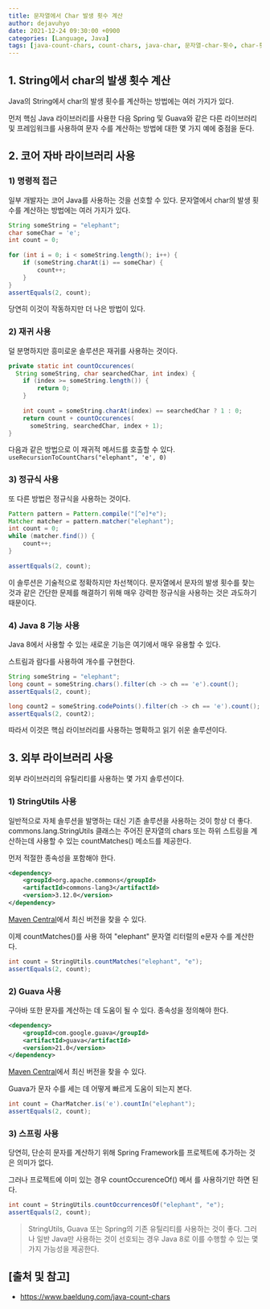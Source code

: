 ```yaml
---
title: 문자열에서 Char 발생 횟수 계산
author: dejavuhyo
date: 2021-12-24 09:30:00 +0900
categories: [Language, Java]
tags: [java-count-chars, count-chars, java-char, 문자열-char-횟수, char-횟수]
---
```


## 1. String에서 char의 발생 횟수 계산
Java의 String에서 char의 발생 횟수를 계산하는 방법에는 여러 가지가 있다.

먼저 핵심 Java 라이브러리를 사용한 다음 Spring 및 Guava와 같은 다른 라이브러리 및 프레임워크를 사용하여 문자 수를 계산하는 방법에 대한 몇 가지 예에 중점을 둔다.

## 2. 코어 자바 라이브러리 사용

### 1) 명령적 접근
일부 개발자는 코어 Java를 사용하는 것을 선호할 수 있다. 문자열에서 char의 발생 횟수를 계산하는 방법에는 여러 가지가 있다.

```java
String someString = "elephant";
char someChar = 'e';
int count = 0;
 
for (int i = 0; i < someString.length(); i++) {
    if (someString.charAt(i) == someChar) {
        count++;
    }
}
assertEquals(2, count);
```

당연히 이것이 작동하지만 더 나은 방법이 있다.

### 2) 재귀 사용
덜 분명하지만 흥미로운 솔루션은 재귀를 사용하는 것이다.

```java
private static int countOccurences(
  String someString, char searchedChar, int index) {
    if (index >= someString.length()) {
        return 0;
    }
    
    int count = someString.charAt(index) == searchedChar ? 1 : 0;
    return count + countOccurences(
      someString, searchedChar, index + 1);
}
```

다음과 같은 방법으로 이 재귀적 메서드를 호출할 수 있다. ```useRecursionToCountChars("elephant", 'e', 0)```

### 3) 정규식 사용
또 다른 방법은 정규식을 사용하는 것이다.

```java
Pattern pattern = Pattern.compile("[^e]*e");
Matcher matcher = pattern.matcher("elephant");
int count = 0;
while (matcher.find()) {
    count++;
}
 
assertEquals(2, count);
```

이 솔루션은 기술적으로 정확하지만 차선책이다. 문자열에서 문자의 발생 횟수를 찾는 것과 같은 간단한 문제를 해결하기 위해 매우 강력한 정규식을 사용하는 것은 과도하기 때문이다.

### 4) Java 8 기능 사용
Java 8에서 사용할 수 있는 새로운 기능은 여기에서 매우 유용할 수 있다.

스트림과 람다를 사용하여 개수를 구현한다.

```java
String someString = "elephant";
long count = someString.chars().filter(ch -> ch == 'e').count();
assertEquals(2, count);

long count2 = someString.codePoints().filter(ch -> ch == 'e').count();
assertEquals(2, count2);
```

따라서 이것은 핵심 라이브러리를 사용하는 명확하고 읽기 쉬운 솔루션이다.

## 3. 외부 라이브러리 사용
외부 라이브러리의 유틸리티를 사용하는 몇 가지 솔루션이다.

### 1) StringUtils 사용
일반적으로 자체 솔루션을 발명하는 대신 기존 솔루션을 사용하는 것이 항상 더 좋다. commons.lang.StringUtils 클래스는 주어진 문자열의 chars 또는 하위 스트링을 계산하는데 사용할 수 있는 countMatches() 메소드를 제공한다.

먼저 적절한 종속성을 포함해야 한다.

```xml
<dependency>
    <groupId>org.apache.commons</groupId>
    <artifactId>commons-lang3</artifactId>
    <version>3.12.0</version>
</dependency>
```

[Maven Central](https://search.maven.org/classic/#search%7Cga%7C1%7Cg%3A%22org.apache.commons%22%20AND%20a%3A%22commons-lang3%22)에서 최신 버전을 찾을 수 있다.

이제 countMatches()를 사용 하여 "elephant" 문자열 리터럴의 e문자 수를 계산한다.

```java
int count = StringUtils.countMatches("elephant", "e");
assertEquals(2, count);
```

### 2) Guava 사용
구아바 또한 문자를 계산하는 데 도움이 될 수 있다. 종속성을 정의해야 한다.

```xml
<dependency>
    <groupId>com.google.guava</groupId>
    <artifactId>guava</artifactId>
    <version>21.0</version>
</dependency>
```

[Maven Central](https://search.maven.org/classic/#search%7Cga%7C1%7Cg%3A%22com.google.guava%22%20AND%20a%3A%22guava%22)에서 최신 버전을 찾을 수 있다.

Guava가 문자 수를 세는 데 어떻게 빠르게 도움이 되는지 본다.

```java
int count = CharMatcher.is('e').countIn("elephant");
assertEquals(2, count);
```

### 3) 스프링 사용
당연히, 단순히 문자를 계산하기 위해 Spring Framework를 프로젝트에 추가하는 것은 의미가 없다.

그러나 프로젝트에 이미 있는 경우 countOccurenceOf() 메서 를 사용하기만 하면 된다.

```java
int count = StringUtils.countOccurrencesOf("elephant", "e");
assertEquals(2, count);
```

> StringUtils, Guava 또는 Spring의 기존 유틸리티를 사용하는 것이 좋다. 그러나 일반 Java만 사용하는 것이 선호되는 경우 Java 8로 이를 수행할 수 있는 몇 가지 가능성을 제공한다.

## [출처 및 참고]
* <https://www.baeldung.com/java-count-chars>
